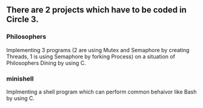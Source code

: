 ## There are 2 projects which have to be coded in Circle 3.
### Philosophers
Implementing 3 programs (2 are using Mutex and Semaphore by creating Threads, 1 is using Semaphore by forking Process) on a situation of Philosophers Dining by using C.
### minishell
Implmenting a shell program which can perform common behaivor like Bash by using C.
